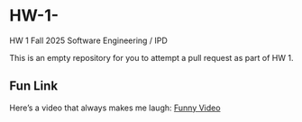 # HW-1-

HW 1 Fall 2025 Software Engineering / IPD 

This is an empty repository for you to attempt a pull request as part of HW 1.

## Fun Link
Here’s a video that always makes me laugh: [Funny Video](https://www.youtube.com/watch?v=dQw4w9WgXcQ)
